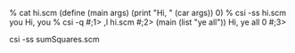 % cat hi.scm
(define (main args)
 (print "Hi, " (car args))
 0)
% csi -ss hi.scm you
Hi, you
% csi -q
#;1> ,l hi.scm
#;2> (main (list "ye all"))
Hi, ye all
0
#;3>


csi -ss sumSquares.scm
